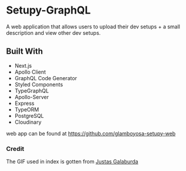 # Setupy-GraphQL

A web application that allows users to upload their dev setups + a small description and view other dev setups.

## Built With

- Next.js
- Apollo Client
- GraphQL Code Generator
- Styled Components
- TypeGraphQL
- Apollo-Server
- Express
- TypeORM
- PostgreSQL
- Cloudinary

web app can be found at https://github.com/glamboyosa-setupy-web

### Credit

The GIF used in index is gotten from [Justas Galaburda](https://dribbble.com/shots/4085472-To-the-Stars-and-Beyond)
